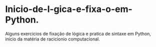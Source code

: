 # Inicio-de-l-gica-e-fixa-o-em-Python.
Alguns exercicios de fixação de lógica e pratica de sintaxe em Python, inicio da matéria de racicionio computacional.
